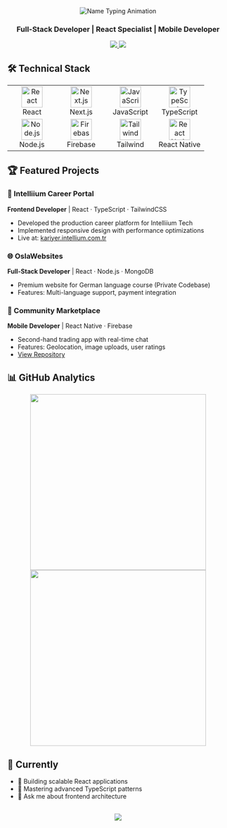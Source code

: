 <div align="center">
  <img src="https://readme-typing-svg.herokuapp.com?font=Fira+Code&weight=600&size=26&duration=3000&pause=500&color=38BCF7&center=true&vCenter=true&width=500&lines=Ahmet+Yeşeriroğlu" alt="Name Typing Animation" />
  
  <h3>Full-Stack Developer | React Specialist | Mobile Developer</h3>

  <!-- Premium Social Badges -->
  <p align="center">
    <a href="https://www.linkedin.com/in/ahmetyeserir/" target="_blank">
      <img src="https://img.shields.io/badge/-LinkedIn-0A66C2?style=plastic&logo=linkedin&logoColor=white&link=https://www.linkedin.com/in/ahmetyeserir/"/>
    </a>
    <a href="mailto:ahmetyeserirogluu@gmail.com" target="_blank">
      <img src="https://img.shields.io/badge/-Gmail-EA4335?style=plastic&logo=gmail&logoColor=white&link=mailto:ahmetyeserirogluu@gmail.com"/>
    </a>
  </p>
</div>

## 🛠 Technical Stack
<div align="center">
  <table>
    <tr>
      <td align="center" width="96">
        <img src="https://skillicons.dev/icons?i=react" width="48" height="48" alt="React" />
        <br>React
      </td>
      <td align="center" width="96">
        <img src="https://skillicons.dev/icons?i=nextjs" width="48" height="48" alt="Next.js" />
        <br>Next.js
      </td>
      <td align="center" width="96">
        <img src="https://skillicons.dev/icons?i=js" width="48" height="48" alt="JavaScript" />
        <br>JavaScript
      </td>
      <td align="center" width="96">
        <img src="https://skillicons.dev/icons?i=ts" width="48" height="48" alt="TypeScript" />
        <br>TypeScript
      </td>
    </tr>
    <tr>
      <td align="center" width="96">
        <img src="https://skillicons.dev/icons?i=nodejs" width="48" height="48" alt="Node.js" />
        <br>Node.js
      </td>
      <td align="center" width="96">
        <img src="https://skillicons.dev/icons?i=firebase" width="48" height="48" alt="Firebase" />
        <br>Firebase
      </td>
      <td align="center" width="96">
        <img src="https://skillicons.dev/icons?i=tailwind" width="48" height="48" alt="Tailwind" />
        <br>Tailwind
      </td>
      <td align="center" width="96">
        <img src="https://skillicons.dev/icons?i=reactnative" width="48" height="48" alt="React Native" />
        <br>React Native
      </td>
    </tr>
  </table>
</div>

## 🏆 Featured Projects

### 🏢 Intelliium Career Portal
**Frontend Developer** | React · TypeScript · TailwindCSS  
- Developed the production career platform for Intelliium Tech
- Implemented responsive design with performance optimizations
- Live at: [kariyer.intellium.com.tr](https://kariyer.intellium.com.tr)

### 🌐 OslaWebsites
**Full-Stack Developer** | React · Node.js · MongoDB  
- Premium website for German language course (Private Codebase)
- Features: Multi-language support, payment integration

### 📱 Community Marketplace
**Mobile Developer** | React Native · Firebase  
- Second-hand trading app with real-time chat
- Features: Geolocation, image uploads, user ratings
- [View Repository](https://github.com/AhmetYeserir/community-marketplace)

## 📊 GitHub Analytics
<div align="center">
  <img width="400" src="https://github-readme-stats.vercel.app/api?username=AhmetYeserir&show_icons=true&theme=radical&hide_border=true&include_all_commits=true" />
  <img width="400" src="https://github-readme-streak-stats.herokuapp.com/?user=AhmetYeserir&theme=radical&hide_border=true" />
</div>

## 🌟 Currently
- 🔭 Building scalable React applications
- 🌱 Mastering advanced TypeScript patterns
- 💬 Ask me about frontend architecture

<div align="center">
  <br/>
  <img src="https://capsule-render.vercel.app/api?type=waving&color=gradient&height=60&section=footer&width=100%"/>
</div>
